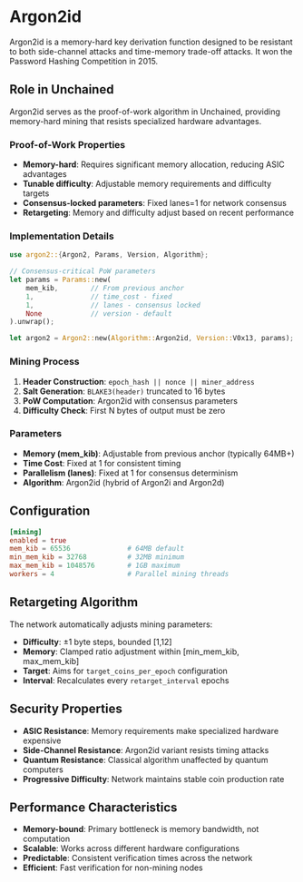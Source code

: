 # Argon2id

Argon2id is a memory-hard key derivation function designed to be resistant to both side-channel attacks and time-memory trade-off attacks. It won the Password Hashing Competition in 2015.

## Role in Unchained

Argon2id serves as the proof-of-work algorithm in Unchained, providing memory-hard mining that resists specialized hardware advantages.

### Proof-of-Work Properties
- **Memory-hard**: Requires significant memory allocation, reducing ASIC advantages
- **Tunable difficulty**: Adjustable memory requirements and difficulty targets
- **Consensus-locked parameters**: Fixed lanes=1 for network consensus
- **Retargeting**: Memory and difficulty adjust based on recent performance

### Implementation Details

```rust
use argon2::{Argon2, Params, Version, Algorithm};

// Consensus-critical PoW parameters
let params = Params::new(
    mem_kib,        // From previous anchor
    1,              // time_cost - fixed
    1,              // lanes - consensus locked
    None            // version - default
).unwrap();

let argon2 = Argon2::new(Algorithm::Argon2id, Version::V0x13, params);
```

### Mining Process

1. **Header Construction**: `epoch_hash || nonce || miner_address`
2. **Salt Generation**: `BLAKE3(header)` truncated to 16 bytes
3. **PoW Computation**: Argon2id with consensus parameters
4. **Difficulty Check**: First N bytes of output must be zero

### Parameters

- **Memory (mem_kib)**: Adjustable from previous anchor (typically 64MB+)
- **Time Cost**: Fixed at 1 for consistent timing
- **Parallelism (lanes)**: Fixed at 1 for consensus determinism
- **Algorithm**: Argon2id (hybrid of Argon2i and Argon2d)

## Configuration

```toml
[mining]
enabled = true
mem_kib = 65536              # 64MB default
min_mem_kib = 32768          # 32MB minimum
max_mem_kib = 1048576        # 1GB maximum
workers = 4                  # Parallel mining threads
```

## Retargeting Algorithm

The network automatically adjusts mining parameters:

- **Difficulty**: ±1 byte steps, bounded [1,12]
- **Memory**: Clamped ratio adjustment within [min_mem_kib, max_mem_kib]
- **Target**: Aims for `target_coins_per_epoch` configuration
- **Interval**: Recalculates every `retarget_interval` epochs

## Security Properties

- **ASIC Resistance**: Memory requirements make specialized hardware expensive
- **Side-Channel Resistance**: Argon2id variant resists timing attacks
- **Quantum Resistance**: Classical algorithm unaffected by quantum computers
- **Progressive Difficulty**: Network maintains stable coin production rate

## Performance Characteristics

- **Memory-bound**: Primary bottleneck is memory bandwidth, not computation
- **Scalable**: Works across different hardware configurations
- **Predictable**: Consistent verification times across the network
- **Efficient**: Fast verification for non-mining nodes